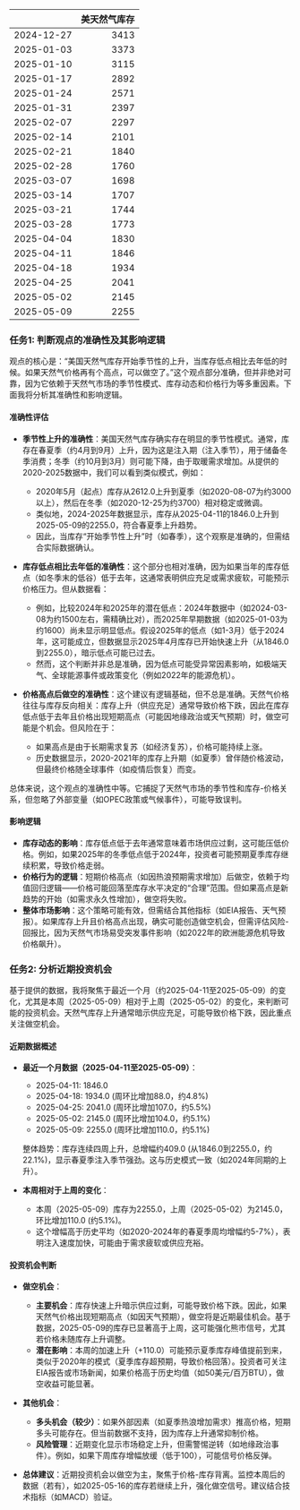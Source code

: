 |            |   美天然气库存 |
|:-----------|---------------:|
| 2024-12-27 |           3413 |
| 2025-01-03 |           3373 |
| 2025-01-10 |           3115 |
| 2025-01-17 |           2892 |
| 2025-01-24 |           2571 |
| 2025-01-31 |           2397 |
| 2025-02-07 |           2297 |
| 2025-02-14 |           2101 |
| 2025-02-21 |           1840 |
| 2025-02-28 |           1760 |
| 2025-03-07 |           1698 |
| 2025-03-14 |           1707 |
| 2025-03-21 |           1744 |
| 2025-03-28 |           1773 |
| 2025-04-04 |           1830 |
| 2025-04-11 |           1846 |
| 2025-04-18 |           1934 |
| 2025-04-25 |           2041 |
| 2025-05-02 |           2145 |
| 2025-05-09 |           2255 |

### 任务1: 判断观点的准确性及其影响逻辑

观点的核心是：“美国天然气库存开始季节性的上升，当库存低点相比去年低的时候。如果天然气价格再有个高点，可以做空了。”这个观点部分准确，但并非绝对可靠，因为它依赖于天然气市场的季节性模式、库存动态和价格行为等多重因素。下面我将分析其准确性和影响逻辑。

#### 准确性评估
- **季节性上升的准确性**：美国天然气库存确实存在明显的季节性模式。通常，库存在春夏季（约4月到9月）上升，因为这是注入期（注入季节），用于储备冬季消费；冬季（约10月到3月）则可能下降，由于取暖需求增加。从提供的2020-2025数据中，我们可以看到类似模式，例如：
  - 2020年5月（起点）库存从2612.0上升到夏季（如2020-08-07为约3000以上），然后在冬季（如2020-12-25为约3700）相对稳定或微调。
  - 类似地，2024-2025年数据显示，库存从2025-04-11的1846.0上升到2025-05-09的2255.0，符合春夏季上升趋势。
  - 因此，当库存“开始季节性上升”时（如春季），这个观察是准确的，但需结合实际数据确认。

- **库存低点相比去年低的准确性**：这个部分也相对准确，因为如果当年的库存低点（如冬季末的低谷）低于去年，这通常表明供应充足或需求疲软，可能预示价格压力。但从数据看：
  - 例如，比较2024年和2025年的潜在低点：2024年数据中（如2024-03-08为约1500左右，需精确比对），而2025年早期数据（如2025-01-03为约1600）尚未显示明显低点。假设2025年的低点（如1-3月）低于2024年，这可能成立，但数据显示2025年4月库存已开始快速上升（从1846.0到2255.0），暗示低点可能已过去。
  - 然而，这个判断并非总是准确，因为低点可能受异常因素影响，如极端天气、全球能源事件或政策变化（例如2022年的能源危机）。

- **价格高点后做空的准确性**：这个建议有逻辑基础，但不总是准确。天然气价格往往与库存反向相关：库存上升（供应充足）通常导致价格下跌，因此在库存低点低于去年且价格出现短期高点（可能因地缘政治或天气预期）时，做空可能是个机会。但风险在于：
  - 如果高点是由于长期需求复苏（如经济复苏），价格可能持续上涨。
  - 历史数据显示，2020-2021年的库存上升期（如夏季）曾伴随价格波动，但最终价格随全球事件（如疫情后恢复）而变。

总体来说，这个观点的准确性中等。它捕捉了天然气市场的季节性和库存-价格关系，但忽略了外部变量（如OPEC政策或气候事件），可能导致误判。

#### 影响逻辑
- **库存动态的影响**：库存低点低于去年通常意味着市场供应过剩，这可能压低价格。例如，如果2025年的冬季低点低于2024年，投资者可能预期夏季库存继续积累，导致价格走弱。
- **价格行为的逻辑**：短期价格高点（如因热浪预期需求增加）后做空，依赖于均值回归逻辑——价格可能回落至库存水平决定的“合理”范围。但如果高点是新趋势的开始（如需求永久性增加），做空将失败。
- **整体市场影响**：这个策略可能有效，但需结合其他指标（如EIA报告、天气预报）。如果库存上升且价格高点出现，确实可能创造做空机会，但需评估风险-回报比，因为天然气市场易受突发事件影响（如2022年的欧洲能源危机导致价格飙升）。

### 任务2: 分析近期投资机会

基于提供的数据，我将聚焦于最近一个月（约2025-04-11至2025-05-09）的变化，尤其是本周（2025-05-09）相对于上周（2025-05-02）的变化，来判断可能的投资机会。天然气库存上升通常暗示供应充足，可能导致价格下跌，因此重点关注做空机会。

#### 近期数据概述
- **最近一个月数据（2025-04-11至2025-05-09）**：
  - 2025-04-11: 1846.0
  - 2025-04-18: 1934.0 (周环比增加88.0，约4.8%)
  - 2025-04-25: 2041.0 (周环比增加107.0，约5.5%)
  - 2025-05-02: 2145.0 (周环比增加104.0，约5.1%)
  - 2025-05-09: 2255.0 (周环比增加110.0，约5.1%)
  
  整体趋势：库存连续四周上升，总增幅约409.0 (从1846.0到2255.0，约22.1%)，显示春夏季注入季节强劲。这与历史模式一致（如2024年同期的上升）。

- **本周相对于上周的变化**：
  - 本周（2025-05-09）库存为2255.0，上周（2025-05-02）为2145.0，环比增加110.0 (约5.1%)。
  - 这个增幅高于历史平均（如2020-2024年的春夏季周均增幅约5-7%），表明注入速度加快，可能由于需求疲软或供应充裕。

#### 投资机会判断
- **做空机会**： 
  - **主要机会**：库存快速上升暗示供应过剩，可能导致价格下跌。因此，如果天然气价格出现短期高点（如因天气预期），做空将是近期最佳机会。基于数据，2025-05-09的库存已显著高于上周，这可能强化熊市信号，尤其若价格未随库存上升调整。
  - **潜在影响**：本周的加速上升（+110.0）可能预示夏季库存峰值提前到来，类似于2020年的模式（夏季库存超预期，导致价格回落）。投资者可关注EIA报告或市场新闻，如果价格高于历史均值（如50美元/百万BTU），做空收益可能显著。

- **其他机会**：
  - **多头机会（较少）**：如果外部因素（如夏季热浪增加需求）推高价格，短期多头可能存在。但当前数据不支持，因为库存上升通常抑制价格。
  - **风险管理**：近期变化显示市场稳定上升，但需警惕逆转（如地缘政治事件）。例如，如果下周库存增幅放缓（低于100），可能信号价格反弹。

- **总体建议**：近期投资机会以做空为主，聚焦于价格-库存背离。监控本周后的数据（若有），如2025-05-16的库存若继续上升，强化做空信号。建议结合技术指标（如MACD）验证。